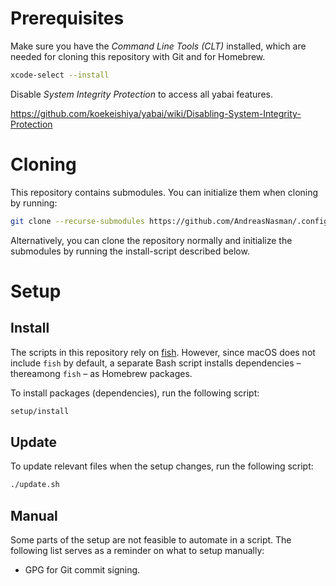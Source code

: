 # Prerequisites

Make sure you have the _Command Line Tools (CLT)_ installed, which are needed for cloning this repository with Git and for Homebrew.

```sh
xcode-select --install
```

Disable _System Integrity Protection_ to access all yabai features.

https://github.com/koekeishiya/yabai/wiki/Disabling-System-Integrity-Protection

# Cloning

This repository contains submodules. You can initialize them when cloning by running:

```sh
git clone --recurse-submodules https://github.com/AndreasNasman/.config.git
```

Alternatively, you can clone the repository normally and initialize the submodules by running the install-script described below.

# Setup

## Install

The scripts in this repository rely on [fish](https://fishshell.com/). However, since macOS does not include `fish` by default, a separate Bash script installs dependencies – thereamong `fish` – as Homebrew packages.

To install packages (dependencies), run the following script:

```sh
setup/install
```

## Update

To update relevant files when the setup changes, run the following script:

```sh
./update.sh
```

## Manual

Some parts of the setup are not feasible to automate in a script. The following list serves as a reminder on what to setup manually:

- GPG for Git commit signing.
